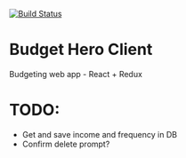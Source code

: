 [![Build Status](https://travis-ci.org/rynobax/budget-hero-client.svg?branch=master)](https://travis-ci.org/rynobax/budget-hero-client)

# Budget Hero Client
Budgeting web app - React + Redux

# TODO: 
* Get and save income and frequency in DB
* Confirm delete prompt?